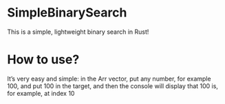 # SimpleBinarySearch
This is a simple, lightweight binary search in Rust!
# How to use?
It’s very easy and simple: in the Arr vector, put any number, for example 100, and put 100 in the target, and then the console will display that 100 is, for example, at index 10
